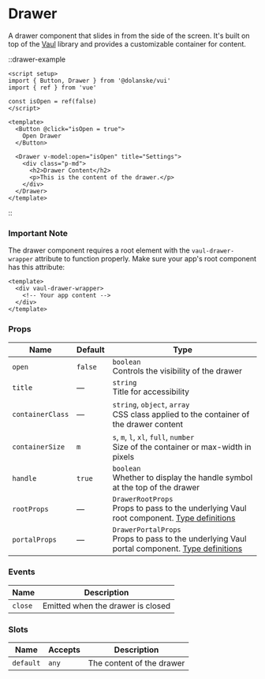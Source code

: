# Drawer

A drawer component that slides in from the side of the screen. It's built on top of the [Vaul](https://github.com/unovue/vaul-vue) library and provides a customizable container for content.

::drawer-example

```vue
<script setup>
import { Button, Drawer } from '@dolanske/vui'
import { ref } from 'vue'

const isOpen = ref(false)
</script>

<template>
  <Button @click="isOpen = true">
    Open Drawer
  </Button>

  <Drawer v-model:open="isOpen" title="Settings">
    <div class="p-md">
      <h2>Drawer Content</h2>
      <p>This is the content of the drawer.</p>
    </div>
  </Drawer>
</template>
```

::

### Important Note

The drawer component requires a root element with the `vaul-drawer-wrapper` attribute to function properly. Make sure your app's root component has this attribute:

```vue
<template>
  <div vaul-drawer-wrapper>
    <!-- Your app content -->
  </div>
</template>
```

### Props

| Name             | Default | Type                                                                                                                                                                                                                   |
| ---------------- | ------- | ---------------------------------------------------------------------------------------------------------------------------------------------------------------------------------------------------------------------- |
| `open`           | `false` | `boolean` <br> Controls the visibility of the drawer                                                                                                                                                                   |
| `title`          | —       | `string` <br> Title for accessibility                                                                                                                                                                                  |
| `containerClass` | —       | `string`, `object`, `array` <br> CSS class applied to the container of the drawer content                                                                                                                              |
| `containerSize`  | `m`     | `s`, `m`, `l`, `xl`, `full`, `number` <br> Size of the container or max-width in pixels                                                                                                                                |
| `handle`         | `true`  | `boolean` <br> Whether to display the handle symbol at the top of the drawer                                                                                                                                           |
| `rootProps`      | —       | `DrawerRootProps` <br> Props to pass to the underlying Vaul root component. [Type definitions](https://github.com/unovue/vaul-vue/blob/1b1f6dfdba6a775410508884097443d35c9a8690/packages/vaul-vue/src/controls.ts#L24) |
| `portalProps`    | —       | `DrawerPortalProps` <br> Props to pass to the underlying Vaul portal component. [Type definitions](https://reka-ui.com/docs/components/dialog#portal)                                                                  |

### Events

| Name    | Description                       |
| ------- | --------------------------------- |
| `close` | Emitted when the drawer is closed |

### Slots

| Name      | Accepts | Description               |
| --------- | ------- | ------------------------- |
| `default` | `any`   | The content of the drawer |
